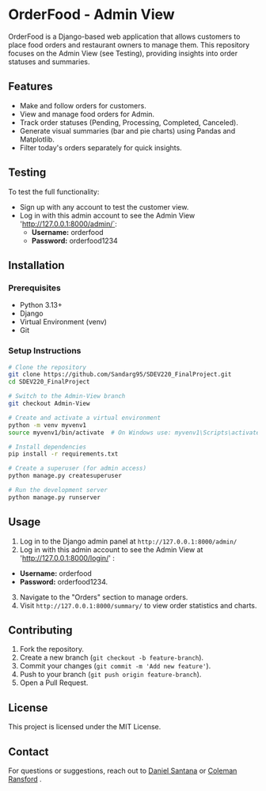 # OrderFood - Admin View

OrderFood is a Django-based web application that allows customers to place food orders and restaurant owners to manage them. This repository focuses on the Admin View (see Testing), providing insights into order statuses and summaries.

## Features

- Make and follow orders for customers.
- View and manage food orders for Admin.
- Track order statuses (Pending, Processing, Completed, Canceled).
- Generate visual summaries (bar and pie charts) using Pandas and Matplotlib.
- Filter today's orders separately for quick insights.

## Testing

To test the full functionality:
- Sign up with any account to test the customer view.
- Log in with this admin account to see the Admin View 'http://127.0.0.1:8000/admin/`:
  - **Username:** orderfood
  - **Password:** orderfood1234

## Installation

### Prerequisites

- Python 3.13+
- Django
- Virtual Environment (venv)
- Git

### Setup Instructions

```sh
# Clone the repository
git clone https://github.com/Sandarg95/SDEV220_FinalProject.git
cd SDEV220_FinalProject

# Switch to the Admin-View branch
git checkout Admin-View

# Create and activate a virtual environment
python -m venv myvenv1
source myvenv1/bin/activate  # On Windows use: myvenv1\Scripts\activate

# Install dependencies
pip install -r requirements.txt

# Create a superuser (for admin access)
python manage.py createsuperuser

# Run the development server
python manage.py runserver
```

## Usage

1. Log in to the Django admin panel at `http://127.0.0.1:8000/admin/`
2. Log in with this admin account to see the Admin View at 'http://127.0.0.1:8000/login/' :
  - **Username:** orderfood
  - **Password:** orderfood1234.
3. Navigate to the "Orders" section to manage orders.
4. Visit `http://127.0.0.1:8000/summary/` to view order statistics and charts.

## Contributing

1. Fork the repository.
2. Create a new branch (`git checkout -b feature-branch`).
3. Commit your changes (`git commit -m 'Add new feature'`).
4. Push to your branch (`git push origin feature-branch`).
5. Open a Pull Request.

## License

This project is licensed under the MIT License.

## Contact

For questions or suggestions, reach out to [Daniel Santana](https://github.com/Sandarg95) or [Coleman Ransford](https://github.com/Heavensdoorlmao) .

